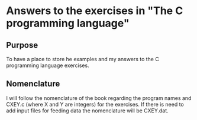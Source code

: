 # Answers to the exercises in "The C programming language" 

## Purpose

To have a place to store he examples and my answers to the C programming language exercises.

## Nomenclature

I will follow the nomenclature of the book regarding the program names and CXEY.c (where X and Y are integers) for the exercises.
If there is need to add input files for feeding data the nomenclature will be CXEY.dat.

